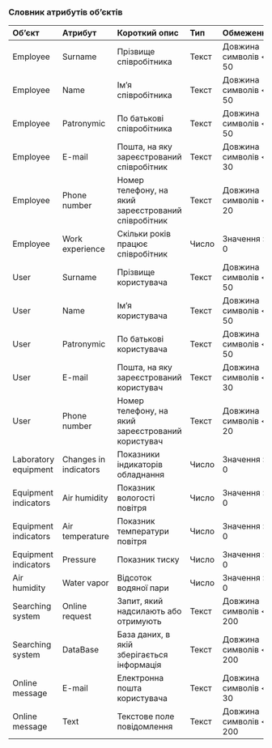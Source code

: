 ### Словник атрибутів об’єктів
|Обʼєкт|Атрибут|Короткий опис|Тип|Обмеження|
|:-|:-|:-|:-|:-|
|Employee|Surname|Прізвище співробітника|Текст|Довжина символів < 50|
|Employee|Name|Імʼя співробітника|Текст|Довжина символів < 50|
|Employee|Patronymic|По батькові співробітника|Текст|Довжина символів < 50|
|Employee|E-mail|Пошта, на яку зареєстрований співробітник|Текст|Довжина символів < 30|
|Employee|Phone number|Номер телефону, на який зареєстрований співробітник|Текст|Довжина символів < 20|
|Employee|Work experience|Скільки років працює співробітник|Число|Значення > 0|
|User|Surname|Прізвище користувача|Текст|Довжина символів < 50|
|User|Name|Імʼя користувача|Текст|Довжина символів < 50|
|User|Patronymic|По батькові користувача|Текст|Довжина символів < 50|
|User|E-mail|Пошта, на яку зареєстрований користувач|Текст|Довжина символів < 30|
|User|Phone number|Номер телефону, на який зареєстрований користувач|Текст|Довжина символів < 20|
|Laboratory equipment|Changes in indicators|Показники індикаторів обладнання|Число|Значення > 0|
|Equipment indicators|Air humidity|Показник вологості повітря|Число|Значення > 0|
|Equipment indicators|Air temperature|Показник температури повітря|Число|Значення > 0|
|Equipment indicators|Pressure|Показник тиску|Число|Значення > 0|
|Air humidity|Water vapor|Відсоток водяної пари|Число|Значення > 0|
|Searching system|Online request|Запит, який надсилають або отримують|Текст|Довжина символів < 200|
|Searching system|DataBase|База даних, в якій зберігається інформація|Текст|Довжина символів < 200|
|Online message|E-mail|Електронна пошта користувача|Текст|Довжина символів < 30|
|Online message|Text|Текстове поле повідомлення|Текст|Довжина символів < 200|
